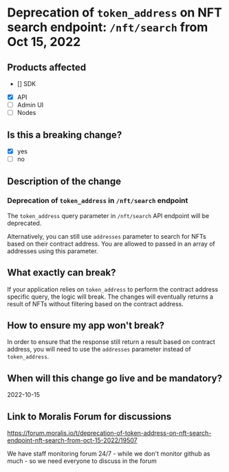 # Deprecation of `token_address` on NFT search endpoint: `/nft/search` from Oct 15, 2022

## Products affected
- [] SDK
- [X] API
- [ ] Admin UI
- [ ] Nodes

## Is this a breaking change?
- [X] yes
- [ ] no

## Description of the change

### Deprecation of `token_address` in `/nft/search` endpoint

The `token_address` query parameter in `/nft/search` API endpoint will be deprecated.

Alternatively, you can still use `addresses` parameter to search for NFTs based on their contract address. You are allowed to passed in an array of addresses using this parameter.

## What exactly can break?

If your application relies on `token_address` to perform the contract address specific query, the logic will break. The changes will eventually returns a result of NFTs without filtering based on the contract address.

## How to ensure my app won't break?

In order to ensure that the response still return a result based on contract address, you will need to use the `addresses` parameter instead of `token_address`.

## When will this change go live and be mandatory?

2022-10-15

## Link to Moralis Forum for discussions

https://forum.moralis.io/t/deprecation-of-token-address-on-nft-search-endpoint-nft-search-from-oct-15-2022/19507

We have staff monitoring forum 24/7 - while we don't monitor github as much - so we need everyone to discuss in the forum
